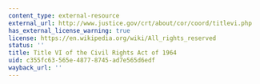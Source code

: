 ```yaml
---
content_type: external-resource
external_url: http://www.justice.gov/crt/about/cor/coord/titlevi.php
has_external_license_warning: true
license: https://en.wikipedia.org/wiki/All_rights_reserved
status: ''
title: Title VI of the Civil Rights Act of 1964
uid: c355fc63-565e-4877-8745-ad7e565d6edf
wayback_url: ''
---
```

